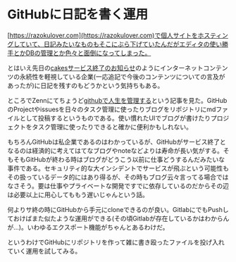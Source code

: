 # GitHubに日記を書く運用

[https://razokulover.com](https://razokulover.com)で個人サイトをホスティングしていて、日記みたいなものもそこにぶら下げていたんだがエディタの使い勝手とかDBの管理とか色々と面倒になってしまった。

とはいえ先日の[cakesサービス終了のお知らせ](https://cakes.mu/posts/35370)のようにインターネットコンテンツの永続性を軽視している企業(一応追記で今後のコンテンツについての言及があったが)に日記を残すのもどうかという気持ちもある。

ところでZennにてちょうど[githubで人生を管理する](https://zenn.dev/hand_dot/articles/85c9640b7dcc66)という記事を見た。GitHubのProjectやissuesを日々のタスク管理に使ったりブログをリポジトリにmdファイルとして投稿するというものである。使い慣れたUIでブログが書けたりプロジェクトをタスク管理に使ったりできると確かに便利かもしれない。

もちろんGitHubは私企業であるのはわかっているが、GitHubがサービス終了となるのは経済的に考えてはてなブログやnoteなどよりは寿命が長い気がする。そもそもGitHubが終わる時はブログがどうこう以前に仕事どうするんだみたいな事件である。セキュリティ的な大インシデントでサービスが飛ぶという可能性もその扱っているデータ的にはあり得るが、その時もブログ云々言ってる場合ではなさそう。要は仕事やプライベートな開発ですでに依存しているのだからその辺は必要以上に用心してももう遅いじゃんという話。

何よりサ終の時にGitHubから手元にcloneできるのが良い。GitlabにでもPushしておけばまた似たような運用ができる(その頃Gitlabが存在しているかはわからんが...)。いわゆるエクスポート機能がちゃんとあるわけだ。

というわけでGitHubにリポジトリを作って雑に書き殴ったファイルを投げ入れていく運用を試してみる。
